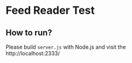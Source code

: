 # Feed Reader Test
## How to run?
Please build `server.js` with Node.js and visit the  
http://localhost:2333/ 
